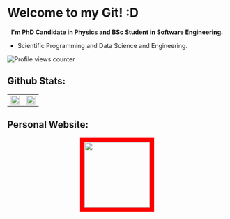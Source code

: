 # Welcome to my Git! :D

<p align="center">
  <b> 
    I'm PhD Candidate in Physics and BSc Student in Software Engineering. 
  </b>
</p>

- Scientific Programming and Data Science and Engineering.

![Profile views counter](https://komarev.com/ghpvc/?username=lucianofisica&&style=flat-square) 

## Github Stats:
<table><tr><td valign="top" width="50%">
   <img src="https://github-readme-stats.vercel.app/api?username=lucianofisica&theme=chartreuse-dark&show_icons=true&hide_border=false&count_private=true" align="center" style="width: 100%" />
</td><td valign="top" width="50%">
   <img src="https://github-readme-stats.vercel.app/api/top-langs/?username=lucianofisica&theme=chartreuse-dark&show_icons=true&hide_border=false&layout=compact" style="width: 100%" />
</td></tr></table>  

## Personal Website:
<p align='center'>
   <a href="https://linktr.ee/lucianojrfis"><img width=150 height=150 src="https://upload.wikimedia.org/wikipedia/en/b/bf/Linktree_logo.svg" style="border: 10px solid #FF0000;"/></a>
</p>
